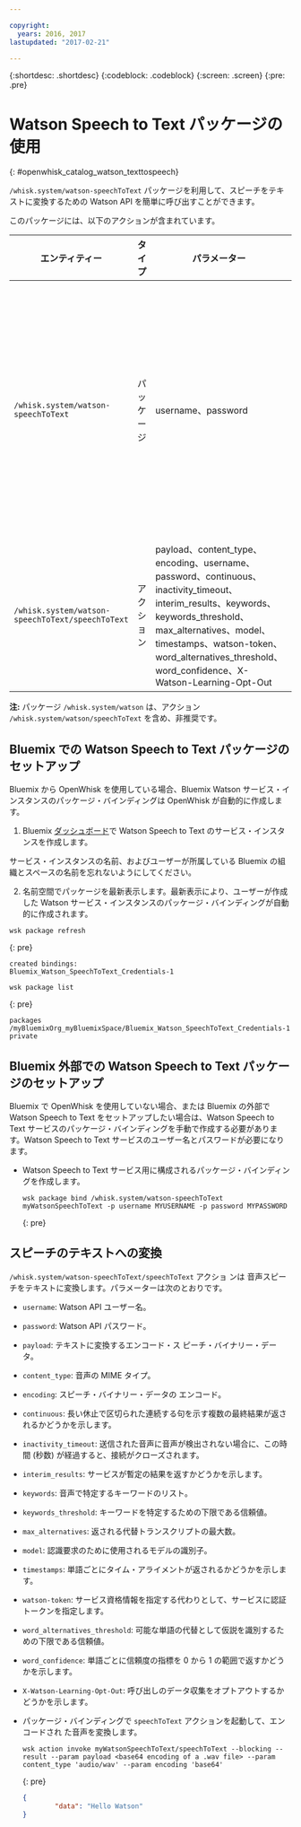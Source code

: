 ```yaml
---

copyright:
  years: 2016, 2017
lastupdated: "2017-02-21"

---
```


{:shortdesc: .shortdesc}
{:codeblock: .codeblock}
{:screen: .screen}
{:pre: .pre}

# Watson Speech to Text パッケージの使用
{: #openwhisk_catalog_watson_texttospeech}

`/whisk.system/watson-speechToText` パッケージを利用して、スピーチをテキストに変換するための Watson API を簡単に呼び出すことができます。

このパッケージには、以下のアクションが含まれています。

| エンティティー | タイプ  | パラメーター | 説明 |
| --- | --- | --- | --- |
| `/whisk.system/watson-speechToText` | パッケージ | username、password | スピーチをテキストに変換するパッケージ |
| `/whisk.system/watson-speechToText/speechToText` | アクション | payload、content_type、encoding、username、password、continuous、inactivity_timeout、interim_results、keywords、keywords_threshold、max_alternatives、model、timestamps、watson-token、word_alternatives_threshold、word_confidence、X-Watson-Learning-Opt-Out | 音声のテキストへの変換 |

**注:** パッケージ `/whisk.system/watson` は、アクション `/whisk.system/watson/speechToText` を含め、非推奨です。

## Bluemix での Watson Speech to Text パッケージのセットアップ

Bluemix から OpenWhisk を使用している場合、Bluemix Watson サービス・インスタンスのパッケージ・バインディングは OpenWhisk が自動的に作成します。

1. Bluemix [ダッシュボード](http://console.ng.Bluemix.net)で Watson Speech to Text のサービス・インスタンスを作成します。
  
  サービス・インスタンスの名前、およびユーザーが所属している Bluemix の組織とスペースの名前を忘れないようにしてください。
  
2. 名前空間でパッケージを最新表示します。最新表示により、ユーザーが作成した Watson サービス・インスタンスのパッケージ・バインディングが自動的に作成されます。
  
  ```
wsk package refresh
  ```
  {: pre}
  ```
  created bindings:
  Bluemix_Watson_SpeechToText_Credentials-1
  ```
  ```
wsk package list
  ```
  {: pre}
  ```
  packages
  /myBluemixOrg_myBluemixSpace/Bluemix_Watson_SpeechToText_Credentials-1 private
  ```
  

## Bluemix 外部での Watson Speech to Text パッケージのセットアップ

Bluemix で OpenWhisk を使用していない場合、または Bluemix の外部で Watson Speech to Text をセットアップしたい場合は、Watson Speech to Text サービスのパッケージ・バインディングを手動で作成する必要があります。Watson Speech to Text サービスのユーザー名とパスワードが必要になります。

- Watson Speech to Text サービス用に構成されるパッケージ・バインディングを作成します。
  
  ```
  wsk package bind /whisk.system/watson-speechToText myWatsonSpeechToText -p username MYUSERNAME -p password MYPASSWORD
  ```
  {: pre}
  

## スピーチのテキストへの変換

`/whisk.system/watson-speechToText/speechToText` アクショ
ンは 音声スピーチをテキストに変換します。パラメーターは次のとおりです。


- `username`: Watson API ユーザー名。
- `password`: Watson API パスワード。
- `payload`: テキストに変換するエンコード・ス
ピーチ・バイナリー・データ。
- `content_type`: 音声の MIME タイプ。
- `encoding`: スピーチ・バイナリー・データの
エンコード。
- `continuous`: 長い休止で区切られた連続する句を示す複数の最終結果が返されるかどうかを示します。
- `inactivity_timeout`: 送信された音声に音声が検出されない場合に、この時間 (秒数) が経過すると、接続がクローズされます。
- `interim_results`: サービスが暫定の結果を返すかどうかを示します。
- `keywords`: 音声で特定するキーワードのリスト。
- `keywords_threshold`: キーワードを特定するための下限である信頼値。
- `max_alternatives`: 返される代替トランスクリプトの最大数。
- `model`: 認識要求のために使用されるモデルの識別子。
- `timestamps`: 単語ごとにタイム・アライメントが返されるかどうかを示します。
- `watson-token`: サービス資格情報を指定する代わりとして、サービスに認証トークンを指定します。
- `word_alternatives_threshold`: 可能な単語の代替として仮説を識別するための下限である信頼値。
- `word_confidence`: 単語ごとに信頼度の指標を 0 から 1 の範囲で返すかどうかを示します。
- `X-Watson-Learning-Opt-Out`: 呼び出しのデータ収集をオプトアウトするかどうかを示します。
 

- パッケージ・バインディングで
`speechToText` アクションを起動して、エンコードされ
た音声を変換します。
  
  ```
  wsk action invoke myWatsonSpeechToText/speechToText --blocking --result --param payload <base64 encoding of a .wav file> --param content_type 'audio/wav' --param encoding 'base64'
  ```
  {: pre}
  ```json
  {
          "data": "Hello Watson"
  }
  ```
  
